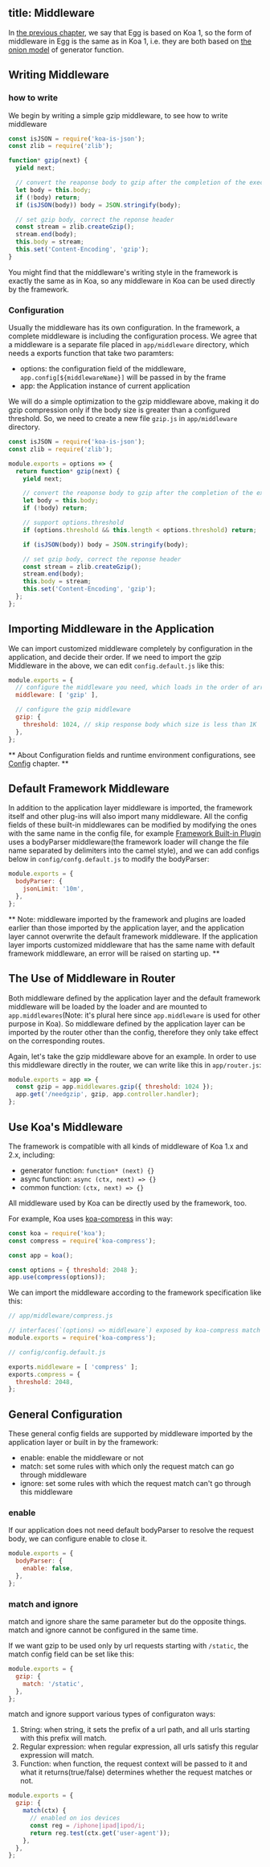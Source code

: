 title: Middleware
---

In [the previous chapter](../intro/egg-and-koa.md), we say that Egg is based on Koa 1, so the form of middleware in Egg is the same as in Koa 1, i.e. they are both based on [the onion model](../intro/egg-and-koa.md#midlleware) of generator function.

## Writing Middleware

### how to write

We begin by writing a simple gzip middleware, to see how to write middleware

```js
const isJSON = require('koa-is-json');
const zlib = require('zlib');

function* gzip(next) {
  yield next;

  // convert the reaponse body to gzip after the completion of the execution of subsequent middleware
  let body = this.body;
  if (!body) return;
  if (isJSON(body)) body = JSON.stringify(body);

  // set gzip body, correct the reponse header
  const stream = zlib.createGzip();
  stream.end(body);
  this.body = stream;
  this.set('Content-Encoding', 'gzip');
}
```

You might find that the middleware's writing style in the framework is exactly the same as in Koa, so any middleware in Koa can be used directly by the framework.

### Configuration

Usually the middleware has its own configuration. In the framework, a complete middleware is including the configuration process. We agree that a middleware is a separate file placed in `app/middleware` directory, which needs a exports function that take two paramters:

- options: the configuration field of the middleware, `app.config[${middlewareName}]` will be passed in by the frame
- app: the Application instance of current application

We will do a simple optimization to the gzip middleware above, making it do gzip compression only if the body size is greater than a configured threshold. So, we need to create a new file `gzip.js` in `app/middleware` directory.

```js
const isJSON = require('koa-is-json');
const zlib = require('zlib');

module.exports = options => {
  return function* gzip(next) {
    yield next;

    // convert the reaponse body to gzip after the completion of the execution of subsequent middleware
    let body = this.body;
    if (!body) return;

    // support options.threshold
    if (options.threshold && this.length < options.threshold) return;

    if (isJSON(body)) body = JSON.stringify(body);

    // set gzip body, correct the reponse header
    const stream = zlib.createGzip();
    stream.end(body);
    this.body = stream;
    this.set('Content-Encoding', 'gzip');
  };
};
```

## Importing Middleware in the Application

We can import customized middleware completely by configuration in the application, and decide their order.
If we need to import the gzip Middleware in the above, 
we can edit `config.default.js` like this:

```js
module.exports = {
  // configure the middleware you need, which loads in the order of array
  middleware: [ 'gzip' ],

  // configure the gzip middleware
  gzip: {
    threshold: 1024, // skip response body which size is less than 1K
  },
};
```

** About Configuration fields and runtime environment configurations, see [Config](./config.md) chapter. **

## Default Framework Middleware

In addition to the application layer middleware is imported, the framework itself and other plug-ins will also import many middleware. All the config fields of these built-in middlewares can be modified by modifying the ones with the same name in the config file, for example [Framework Built-in Plugin](https://github.com/eggjs/egg/tree/master/app/middleware) uses a bodyParser middleware(the framework loader will change the file name separated by delimiters into the camel style), and we can add configs below in `config/confg.default.js` to modify the bodyParser:

```js
module.exports = {
  bodyParser: {
    jsonLimit: '10m',
  },
};
```
** Note: middleware imported by the framework and plugins are loaded earlier than those imported by the application layer, and the application layer cannot overwrite the default framework middleware. If the application layer imports customized middleware that has the same name with default framework middleware, an error will be raised on starting up. **

## The Use of Middleware in Router

Both middleware defined by the application layer and the default framework middleware will be loaded by the loader and are mounted to `app.middlewares`(Note: it's plural here since `app.middleware` is used for other purpose in Koa). So middleware defined by the application layer can be imported by the router other than the config, therefore they only take effect on the corresponding routes.

Again, let's take the gzip middleware above for an example. In order to use this middleware directly in the router, we can write like this in `app/router.js`:

```js
module.exports = app => {
  const gzip = app.middlewares.gzip({ threshold: 1024 });
  app.get('/needgzip', gzip, app.controller.handler);
};
```

## Use Koa's Middleware

The framework is compatible with all kinds of middleware of Koa 1.x and 2.x, including: 
- generator function: `function* (next) {}`
- async function: `async (ctx, next) => {}`
- common function: `(ctx, next) => {}`

All middleware used by Koa can be directly used by the framework, too.

For example, Koa uses [koa-compress](https://github.com/koajs/compress) in this way:

```js
const koa = require('koa');
const compress = require('koa-compress');

const app = koa();

const options = { threshold: 2048 };
app.use(compress(options));
```

We can import the middleware according to the framework specification like this:

```js
// app/middleware/compress.js

// interfaces(`(options) => middleware`) exposed by koa-compress match the framework middleware requirements
module.exports = require('koa-compress');
```

```js
// config/config.default.js

exports.middleware = [ 'compress' ];
exports.compress = {
  threshold: 2048,
};
```
## General Configuration

These general config fields are supported by middleware imported by the application layer or built in by the framework:

- enable: enable the middleware or not
- match: set some rules with which only the request match can go through middleware
- ignore: set some rules with which the request match can't go through this middleware

### enable

If our application does not need default bodyParser to resolve the request body, we can configure enable to close it.

```js
module.exports = {
  bodyParser: {
    enable: false,
  },
};
```

### match and ignore

match and ignore share the same parameter but do the opposite things. match and ignore cannot be configured in the same time.

If we want gzip to be used only by url requests starting with `/static`, the match config field can be set like this:

```js
module.exports = {
  gzip: {
    match: '/static',
  },
};
```
match and ignore support various types of configuraton ways:

1. String: when string, it sets the prefix of a url path, and all urls starting with this prefix will match.
2. Regular expression: when regular expression, all urls satisfy this regular expression will match.
3. Function: when function, the request context will be passed to it and what it returns(true/false) determines whether the request matches or not.

```js
module.exports = {
  gzip: {
    match(ctx) {
      // enabled on ios devices
      const reg = /iphone|ipad|ipod/i;
      return reg.test(ctx.get('user-agent'));
    },
  },
};
```
